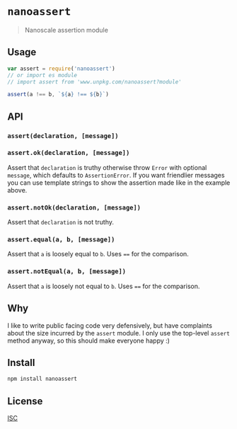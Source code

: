 # `nanoassert`

> Nanoscale assertion module

## Usage

```js
var assert = require('nanoassert')
// or import es module
// import assert from 'www.unpkg.com/nanoassert?module'

assert(a !== b, `${a} !== ${b}`)
```

## API

### `assert(declaration, [message])`
### `assert.ok(declaration, [message])`

Assert that `declaration` is truthy otherwise throw `Error` with
optional `message`, which defaults to `AssertionError`.
If you want friendlier messages you can use template strings to show the
assertion made like in the example above.

### `assert.notOk(declaration, [message])`

Assert that `declaration` is not truthy.

### `assert.equal(a, b, [message])`

Assert that `a` is loosely equal to `b`. Uses `==` for the comparison.

### `assert.notEqual(a, b, [message])`

Assert that `a` is loosely not equal to `b`. Uses `==` for the comparison.

## Why

I like to write public facing code very defensively, but have complaints about
the size incurred by the `assert` module. I only use the top-level `assert`
method anyway, so this should make everyone happy :)

## Install

```sh
npm install nanoassert
```

## License

[ISC](LICENSE)
